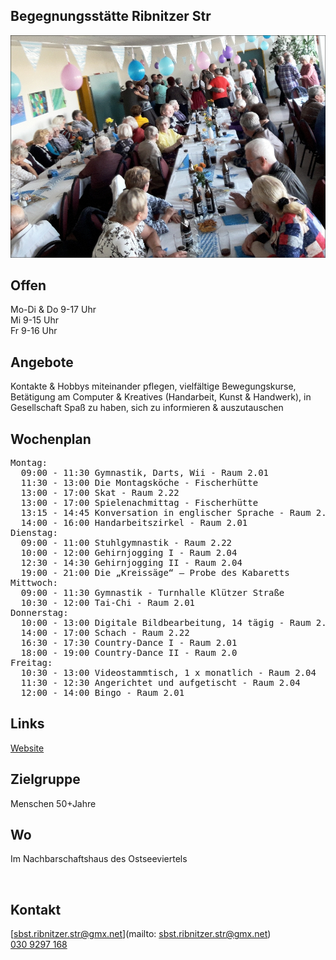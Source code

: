 ## Begegnungsstätte Ribnitzer Str
<img id="topmedia" src="images/Ribnitzer Str.jpg" />

## Offen
Mo-Di & Do 9-17 Uhr<br>
Mi 9-15 Uhr<br>
Fr 9-16 Uhr<br>

## Angebote
Kontakte & Hobbys miteinander pflegen, vielfältige Bewegungskurse, Betätigung am Computer & Kreatives (Handarbeit, Kunst & Handwerk), in Gesellschaft Spaß zu haben, sich zu informieren & auszutauschen

## Wochenplan
<pre id="weeklyschedule">
Montag:
  09:00 - 11:30 Gymnastik, Darts, Wii - Raum 2.01
  11:30 - 13:00 Die Montagsköche - Fischerhütte
  13:00 - 17:00 Skat - Raum 2.22
  13:00 - 17:00 Spielenachmittag - Fischerhütte
  13:15 - 14:45 Konversation in englischer Sprache - Raum 2.04
  14:00 - 16:00 Handarbeitszirkel - Raum 2.01 
Dienstag:
  09:00 - 11:00 Stuhlgymnastik - Raum 2.22
  10:00 - 12:00 Gehirnjogging I - Raum 2.04
  12:30 - 14:30 Gehirnjogging II - Raum 2.04
  19:00 - 21:00 Die „Kreissäge“ – Probe des Kabaretts
Mittwoch:
  09:00 - 11:30 Gymnastik - Turnhalle Klützer Straße
  10:30 - 12:00 Tai-Chi - Raum 2.01
Donnerstag:
  10:00 - 13:00 Digitale Bildbearbeitung, 14 tägig - Raum 2.01
  14:00 - 17:00 Schach - Raum 2.22
  16:30 - 17:30 Country-Dance I - Raum 2.01
  18:00 - 19:00 Country-Dance II - Raum 2.0
Freitag:
  10:30 - 13:00 Videostammtisch, 1 x monatlich - Raum 2.04
  11:30 - 12:30 Angerichtet und aufgetischt - Raum 2.04
  12:00 - 14:00 Bingo - Raum 2.01
</pre>

## Links
<a target="_blank" href="https://www.vav-hhausen.de/SBS-Ribnitzer-Stra%C3%9Fe/sbst-ribnitzer-start.html">Website</a>

## Zielgruppe
Menschen 50+Jahre

## Wo
Im Nachbarschaftshaus des Ostseeviertels
<div id="gmap"></div>
<script>window.onload = showMap('Ribnitzer Straße 1 b, 13051 Berlin', 0, 'gmap_mini')</script><br>

## Kontakt
[sbst.ribnitzer.str@gmx.net](mailto: sbst.ribnitzer.str@gmx.net)<br>
<a href="tel:++49 309297168 "> 030 9297 168 </a>

